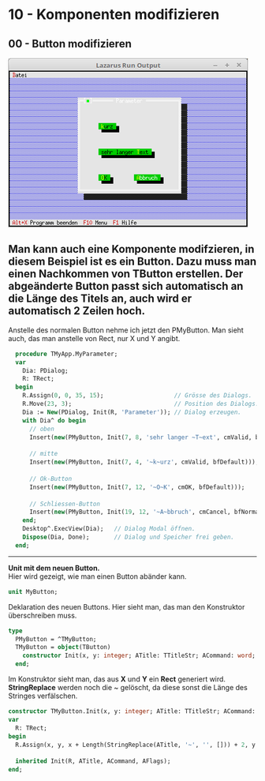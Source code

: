 # 10 - Komponenten modifizieren
## 00 - Button modifizieren

![image.png](image.png)

Man kann auch eine Komponente modifzieren, in diesem Beispiel ist es ein Button.
Dazu muss man einen Nachkommen von TButton erstellen.
Der abgeänderte Button passt sich automatisch an die Länge des Titels an, auch wird er automatisch 2 Zeilen hoch.
---
Anstelle des normalen Button nehme ich jetzt den PMyButton.
Man sieht auch, das man anstelle von Rect, nur X und Y angibt.

```pascal
  procedure TMyApp.MyParameter;
  var
    Dia: PDialog;
    R: TRect;
  begin
    R.Assign(0, 0, 35, 15);                    // Grösse des Dialogs.
    R.Move(23, 3);                             // Position des Dialogs.
    Dia := New(PDialog, Init(R, 'Parameter')); // Dialog erzeugen.
    with Dia^ do begin
      // oben
      Insert(new(PMyButton, Init(7, 8, 'sehr langer ~T~ext', cmValid, bfDefault)));

      // mitte
      Insert(new(PMyButton, Init(7, 4, '~k~urz', cmValid, bfDefault)));

      // Ok-Button
      Insert(new(PMyButton, Init(7, 12, '~O~K', cmOK, bfDefault)));

      // Schliessen-Button
      Insert(new(PMyButton, Init(19, 12, '~A~bbruch', cmCancel, bfNormal)));
    end;
    Desktop^.ExecView(Dia);   // Dialog Modal öffnen.
    Dispose(Dia, Done);       // Dialog und Speicher frei geben.
  end;
```

---
<b>Unit mit dem neuen Button.</b>
<br>
Hier wird gezeigt, wie man einen Button abänder kann.

```pascal
unit MyButton;

```

Deklaration des neuen Buttons.
Hier sieht man, das man den Konstruktor überschreiben muss.

```pascal
type
  PMyButton = ^TMyButton;
  TMyButton = object(TButton)
    constructor Init(x, y: integer; ATitle: TTitleStr; ACommand: word; AFlags: word);
  end;

```

Im Konstruktor sieht man, das aus <b>X</b> und <b>Y</b> ein <b>Rect</b> generiert wird.
<b>StringReplace</b> werden noch die ~ gelöscht, da diese sonst die Länge des Stringes verfälschen.

```pascal
constructor TMyButton.Init(x, y: integer; ATitle: TTitleStr; ACommand: word; AFlags: word);
var
  R: TRect;
begin
  R.Assign(x, y, x + Length(StringReplace(ATitle, '~', '', [])) + 2, y + 2);

  inherited Init(R, ATitle, ACommand, AFlags);
end;

```


